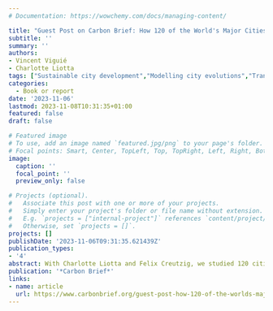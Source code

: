 ```yaml
---
# Documentation: https://wowchemy.com/docs/managing-content/

title: "Guest Post on Carbon Brief: How 120 of the World's Major Cities Could Cut Transport CO2 by 22%"
subtitle: ''
summary: ''
authors:
- Vincent Viguié
- Charlotte Liotta
tags: ["Sustainable city development","Modelling city evolutions","Transport emissions"]
categories: 
  - Book or report
date: '2023-11-06'
lastmod: 2023-11-08T10:31:35+01:00
featured: false
draft: false

# Featured image
# To use, add an image named `featured.jpg/png` to your page's folder.
# Focal points: Smart, Center, TopLeft, Top, TopRight, Left, Right, BottomLeft, Bottom, BottomRight.
image:
  caption: ''
  focal_point: ''
  preview_only: false

# Projects (optional).
#   Associate this post with one or more of your projects.
#   Simply enter your project's folder or file name without extension.
#   E.g. `projects = ["internal-project"]` references `content/project/deep-learning/index.md`.
#   Otherwise, set `projects = []`.
projects: []
publishDate: '2023-11-06T09:31:35.621439Z'
publication_types:
- '4'
abstract: With Charlotte Liotta and Felix Creutzig, we studied 120 cities across all continents except Africa (due to a lack of available data) and found that, in each of these cities, it is possible to combine reduction of GHG emissions and the enhancement of quality of life, through well-adapted policy choices.
publication: '*Carbon Brief*'
links:
- name: article
  url: https://www.carbonbrief.org/guest-post-how-120-of-the-worlds-major-cities-could-cut-transport-co2-by-22/
---
```


